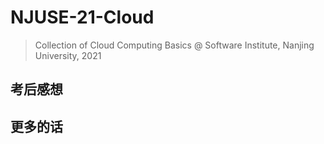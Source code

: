 # NJUSE-21-Cloud
> Collection of Cloud Computing Basics @ Software Institute, Nanjing University, 2021

## 考后感想



## 更多的话